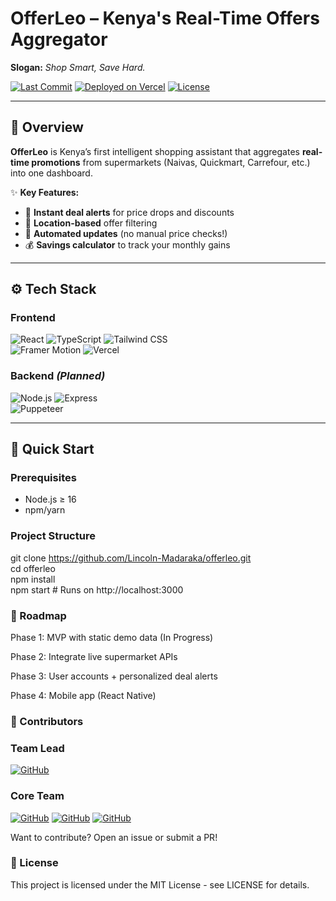 # OfferLeo – Kenya's Real-Time Offers Aggregator  

**Slogan:** _Shop Smart, Save Hard._  

[![Last Commit](https://img.shields.io/github/last-commit/Lincoln-Madaraka/offerleo?color=orange&style=flat-square)](https://github.com/Lincoln-Madaraka/offerleo/commits/main) 
[![Deployed on Vercel](https://img.shields.io/badge/Live%20Demo-Vercel-000?logo=vercel&style=flat-square)](https://offerleo.vercel.app/) 
[![License](https://img.shields.io/badge/License-MIT-green?style=flat-square)](LICENSE)  

---

## 🛒 Overview  
**OfferLeo** is Kenya’s first intelligent shopping assistant that aggregates **real-time promotions** from supermarkets (Naivas, Quickmart, Carrefour, etc.) into one dashboard.  

✨ **Key Features:**  
- 🚀 **Instant deal alerts** for price drops and discounts  
- 📍 **Location-based** offer filtering  
- 🔄 **Automated updates** (no manual price checks!)  
- 💰 **Savings calculator** to track your monthly gains  

---

## ⚙️ Tech Stack  
### **Frontend**  
![React](https://img.shields.io/badge/React-20232A?logo=react&logoColor=61DAFB) 
![TypeScript](https://img.shields.io/badge/TypeScript-3178C6?logo=typescript&logoColor=white) 
![Tailwind CSS](https://img.shields.io/badge/Tailwind_CSS-06B6D4?logo=tailwind-css&logoColor=white)  
![Framer Motion](https://img.shields.io/badge/Framer_Motion-0055FF?logo=framer&logoColor=white) 
![Vercel](https://img.shields.io/badge/Deployed_on-Vercel-000?logo=vercel&logoColor=white)  

### **Backend** *(Planned)*  
![Node.js](https://img.shields.io/badge/Node.js-339933?logo=node.js&logoColor=white) 
![Express](https://img.shields.io/badge/Express-000000?logo=express&logoColor=white)  
![Puppeteer](https://img.shields.io/badge/Scraping-Puppeteer-40B5A4?logo=puppeteer&logoColor=white)  

---

## 🚀 Quick Start  
### **Prerequisites**  
- Node.js ≥ 16  
- npm/yarn  

### Project Structure
git clone https://github.com/Lincoln-Madaraka/offerleo.git  
cd offerleo  
npm install  
npm start  # Runs on http://localhost:3000 

### 🎯 Roadmap
Phase 1: MVP with static demo data (In Progress)

Phase 2: Integrate live supermarket APIs

Phase 3: User accounts + personalized deal alerts

Phase 4: Mobile app (React Native)

### 👥 Contributors
### Team Lead 
[![GitHub](https://img.shields.io/badge/-@Lincoln--Madaraka-181717?logo=github)](https://github.com/Lincoln-Madaraka)
### Core Team
[![GitHub](https://img.shields.io/badge/-@comfortsandrah-181717?logo=github)](https://github.com/comfortsandrah)
[![GitHub](https://img.shields.io/badge/-@Naftalbosire-181717?logo=github)](https://github.com/Naftalbosire)
[![GitHub](https://img.shields.io/badge/-@arveyk-181717?logo=github)](https://github.com/arveyk)

Want to contribute? Open an issue or submit a PR!

### 📜 License
This project is licensed under the MIT License - see LICENSE for details.